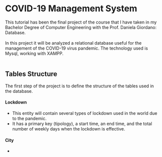 # COVID-19 Management System
This tutorial has been the final project of the course that I have taken in my Bachelor Degree of Computer Engineering with the Prof. Daniela Giordano: Database. <br><br>
In this project it will be analyzed a relational database useful for the management of the COVID-19 virus pandemic. The technology used is Mysql, working with XAMPP.<br><br>
## Tables Structure
The first step of the project is to define the structure of the tables used in the database.
#### Lockdown
- This entity will contain several types of lockdown used in the world due to the pandemic.
- It has a primary key (tipology), a start time, an end time, and the total number of weekly days when the lockdown is effective.<br>
#### City
-
